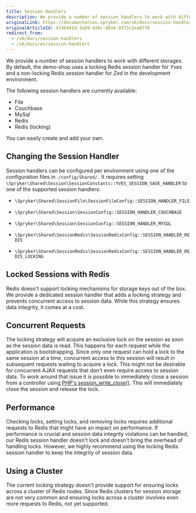 ```yaml
---
title: Session Handlers
description: We provide a number of session handlers to work with different storages- File, Couchbase, MySql, Redis, Redis (locking).
originalLink: https://documentation.spryker.com/v6/docs/session-handlers
originalArticleId: d146441d-3ab9-420c-8034-9373c2ea87f6
redirect_from:
  - /v6/docs/session-handlers
  - /v6/docs/en/session-handlers
---
```


We provide a number of session handlers to work with different storages. By default, the demo-shop uses a locking Redis session handler for *Yves* and a non-locking Redis session handler for *Zed* in the development environment.

The following session handlers are currently available:

* File
* Couchbase
* MySql
* Redis
* Redis (locking)

You can easily create and add your own.

## Changing the Session Handler
Session handlers can be configured per environment using one of the configuration files in .`/config/Shared/.` It requires setting `\Spryker\Shared\Session\SessionConstants::YVES_SESSION_SAVE_HANDLER` to one of the supported session handlers:

* `\Spryker\Shared\SessionFile\SessionFileConfig::SESSION_HANDLER_FILE`

* `\Spryker\Shared\Session\SessionConfig::SESSION_HANDLER_COUCHBASE`

* `\Spryker\Shared\Session\SessionConfig::SESSION_HANDLER_MYSQL`

* `\Spryker\Shared\SessionRedis\SessionRedisConfig::SESSION_HANDLER_REDIS`

* `\Spryker\Shared\SessionRedis\SessionRedisConfig::SESSION_HANDLER_REDIS_LOCKING`

## Locked Sessions with Redis
Redis doesn't support locking mechanisms for storage keys out of the box. We provide a dedicated session handler that adds a locking strategy and prevents concurrent access to session data. While this strategy ensures data integrity, it comes at a cost.

## Concurrent Requests
The locking strategy will acquire an exclusive lock on the session as soon as the session data is read. This happens for each request while the application is bootstrapping. Since only one request can hold a lock to the same session at a time, concurrent access to this session will result in subsequent requests waiting to acquire a lock. This might not be desirable for concurrent AJAX requests that don't even require access to session data. To work around that issue it is possible to immediately close a session from a controller using [PHP's session_write_close()](http://php.net/manual/en/function.session-write-close.php). This will immediately close the session and release the lock.

## Performance
Checking locks, setting locks, and removing locks requires additional requests to Redis that might have an impact on performance. If performance is crucial and session data integrity violations can be handled, our Redis session handler doesn't lock and doesn't bring the overhead of handling locks. However, we highly recommend using the locking Redis session handler to keep the integrity of session data.

## Using a Cluster
The current locking strategy doesn't provide support for ensuring locks across a cluster of Redis nodes. Since Redis clusters for session storage are not very common and ensuring locks across a cluster involves even more requests to Redis, not yet supported.
